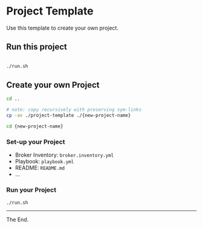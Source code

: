 # Project Template

Use this template to create your own project.

## Run this project

````bash

./run.sh

````

## Create your own Project

````bash
cd ..

# note: copy recursively with preserving sym-links
cp -av ./project-template ./{new-project-name}

cd {new-project-name}

````

### Set-up your Project

* Broker Inventory: `broker.inventory.yml`
* Playbook: `playbook.yml`
* README: `README.md`
* ...

### Run your Project

````bash
./run.sh
````


---
The End.
